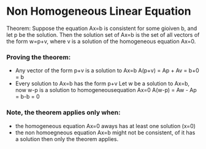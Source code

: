 # Non Homogeneous Linear Equation

Theorem: Suppose the equation Ax=b is consistent for some gioiven b, and let p be the solution. Then the solution set of Ax=b is the set of all vectors of the form w=p+v, where v is a solution of the homogeneous equation Ax=0.

### Proving the theorem:
  - Any vector of the form p+v is a solution to Ax=b
    A(p+v) = Ap + Av = b+0 = b
  - Every solution to Ax=b has the form p+v
    Let w be a solution to Ax=b, now w-p is a solution to homogeneousequation Ax=0
    A(w-p) = Aw - Ap = b-b = 0

### Note, the theorem applies only when:
  - the homogeneous equation Ax=0 aways has at least one solution (x=0)
  - the non homoegneous equation Ax=b might not be consistent, of it has a solution then only the theorem applies.

